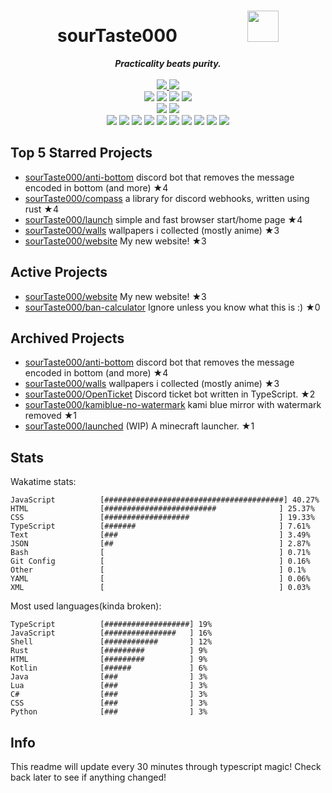 <!-- deno-fmt-ignore-file -->
<h1 align="center">sourTaste000&emsp;&emsp;&emsp;&emsp;<img src="https://avatars.githubusercontent.com/u/47074495" width="50px"></h1>
<div align="center">
  <b><i>Practicality beats purity.</i></b>
  <br />
  <br />
  <a href="https://heartbeat.sourtaste000.dev">
    <img src="https://img.shields.io/badge/dynamic/json?color=ffbeef&label=Last%20seen&query=last_beat_formatted&suffix=%20ago&url=https%3A%2F%2Fheartbeat.sourtaste000.dev%2Fapi%2Fstats" />
  </a>
  <img src="https://img.shields.io/badge/Discord-sourTaste000%232391-ffd3da?labelColor=4c566a&logo=Discord" />
  <br />
  <img src="https://img.shields.io/badge/-Vim-%23f4d3d5?logo=Vim&labelColor=4c566a" />
  <img src="https://img.shields.io/badge/-CLion-%23ffaaea?logo=CLion&labelColor=4c566a" />
  <img src="https://img.shields.io/badge/-IntellJ IDEA-%23f69ee1?logo=IntelliJIDEA&labelColor=4c566a" />
  <img src="https://img.shields.io/badge/-Visual Studio Code-%23e9d3d0?logo=VisualStudioCode&labelColor=4c566a" />
  <br />
  <img src="https://img.shields.io/badge/-macOS-%23ffc9e5?logo=macOS&labelColor=4c566a" />
  <img src="https://img.shields.io/badge/-Linux-%23ffcee0?logo=Linux&labelColor=4c566a" />
  <br />
<img src="https://img.shields.io/badge/-TypeScript-f8edeb" />
<img src="https://img.shields.io/badge/-Rust-fec89a" />
<img src="https://img.shields.io/badge/-HTML-ffd7ba" />
<img src="https://img.shields.io/badge/-other-fae1dd" />
<img src="https://img.shields.io/badge/-JavaScript-e8e8e4" />
<img src="https://img.shields.io/badge/-Shell-ece4db" />
<img src="https://img.shields.io/badge/-Java-d8e2dc" />
<img src="https://img.shields.io/badge/-Kotlin-fec5bb" />
<img src="https://img.shields.io/badge/-Lua-ffe5d9" />
<img src="https://img.shields.io/badge/-C#-fcd5ce" />
  <br />
</div>

## Top 5 Starred Projects

- [sourTaste000/anti-bottom](https://github.com/sourTaste000/anti-bottom) discord bot that removes the message encoded in bottom (and more) ★4
- [sourTaste000/compass](https://github.com/sourTaste000/compass) a library for discord webhooks, written using rust ★4
- [sourTaste000/launch](https://github.com/sourTaste000/launch) simple and fast browser start/home page ★4
- [sourTaste000/walls](https://github.com/sourTaste000/walls) wallpapers i collected (mostly anime) ★3
- [sourTaste000/website](https://github.com/sourTaste000/website) My new website! ★3

## Active Projects

- [sourTaste000/website](https://github.com/sourTaste000/website) My new website! ★3
- [sourTaste000/ban-calculator](https://github.com/sourTaste000/ban-calculator) Ignore unless you know what this is :) ★0

## Archived Projects

- [sourTaste000/anti-bottom](https://github.com/sourTaste000/anti-bottom) discord bot that removes the message encoded in bottom (and more) ★4
- [sourTaste000/walls](https://github.com/sourTaste000/walls) wallpapers i collected (mostly anime) ★3
- [sourTaste000/OpenTicket](https://github.com/sourTaste000/OpenTicket) Discord ticket bot written in TypeScript. ★2
- [sourTaste000/kamiblue-no-watermark](https://github.com/sourTaste000/kamiblue-no-watermark) kami blue mirror with watermark removed ★1
- [sourTaste000/launched](https://github.com/sourTaste000/launched) (WIP) A minecraft launcher. ★1

## Stats

Wakatime stats:
```
JavaScript          [########################################] 40.27%
HTML                [#########################              ] 25.37%
CSS                 [###################                    ] 19.33%
TypeScript          [#######                                ] 7.61%
Text                [###                                    ] 3.49%
JSON                [##                                     ] 2.87%
Bash                [                                       ] 0.71%
Git Config          [                                       ] 0.16%
Other               [                                       ] 0.1%
YAML                [                                       ] 0.06%
XML                 [                                       ] 0.03%
```

Most used languages(kinda broken):
```
TypeScript          [###################] 19%
JavaScript          [################   ] 16%
Shell               [############       ] 12%
Rust                [#########          ] 9%
HTML                [#########          ] 9%
Kotlin              [######             ] 6%
Java                [###                ] 3%
Lua                 [###                ] 3%
C#                  [###                ] 3%
CSS                 [###                ] 3%
Python              [###                ] 3%
```

## Info

This readme will update every 30 minutes through typescript magic! Check back later to see if anything changed!
